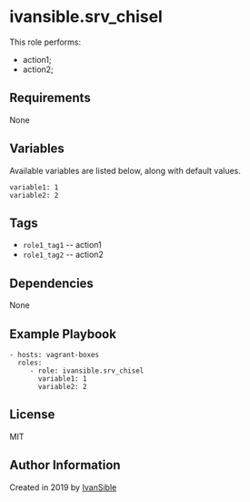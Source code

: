 # ivansible.srv_chisel

This role performs:
 - action1;
 - action2;


## Requirements

None


## Variables

Available variables are listed below, along with default values.

    variable1: 1
    variable2: 2


## Tags

- `role1_tag1` -- action1
- `role1_tag2` -- action2


## Dependencies

None


## Example Playbook

    - hosts: vagrant-boxes
      roles:
         - role: ivansible.srv_chisel
           variable1: 1
           variable2: 2


## License

MIT

## Author Information

Created in 2019 by [IvanSible](https://github.com/ivansible)
